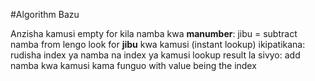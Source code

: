 #Algorithm Bazu

Anzisha kamusi empty
for kila namba kwa **manumber**:
    jibu = subtract namba from lengo
    look for **jibu** kwa kamusi (instant lookup)
    ikipatikana:
        rudisha index ya namba na index ya kamusi lookup result
    la sivyo:
        add namba kwa kamusi kama funguo with value being the index